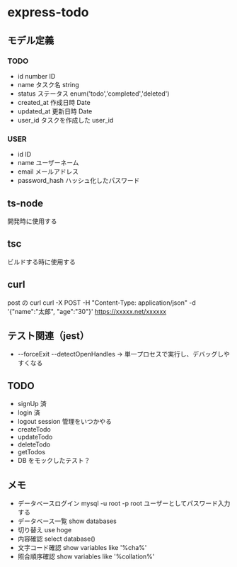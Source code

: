 # express-todo

## モデル定義

### TODO

- id number ID
- name タスク名 string
- status ステータス enum('todo','completed','deleted')
- created_at 作成日時 Date
- updated_at 更新日時 Date
- user_id タスクを作成した user_id

### USER

- id ID
- name ユーザーネーム
- email メールアドレス
- password_hash ハッシュ化したパスワード

## ts-node

開発時に使用する

## tsc

ビルドする時に使用する

## curl

post の curl curl -X POST -H "Content-Type: application/json" -d '{"name":"太郎", "age":"30"}' https://xxxxx.net/xxxxxx

## テスト関連（jest）

- --forceExit --detectOpenHandles -> 単一プロセスで実行し、デバッグしやすくなる

## TODO

- signUp 済
- login 済
- logout session 管理をいつかやる
- createTodo
- updateTodo
- deleteTodo
- getTodos
- DB をモックしたテスト？

## メモ

- データベースログイン mysql -u root -p root ユーザーとしてパスワード入力する
- データベース一覧 show databases
- 切り替え use hoge
- 内容確認 select database()
- 文字コード確認 show variables like '%cha%'
- 照合順序確認 show variables like '%collation%'

